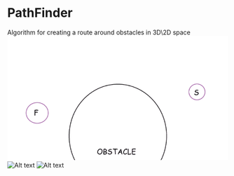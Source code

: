 # PathFinder
Algorithm for creating a route around obstacles in 3D\2D space
![Alt text](roundObstacleExample.gif?raw=true "Title")
![Alt text](flatObstaclesExample.gif?raw=true "Title")
![Alt text](rightAngleObstacleExample.gif?raw=true "Title")
